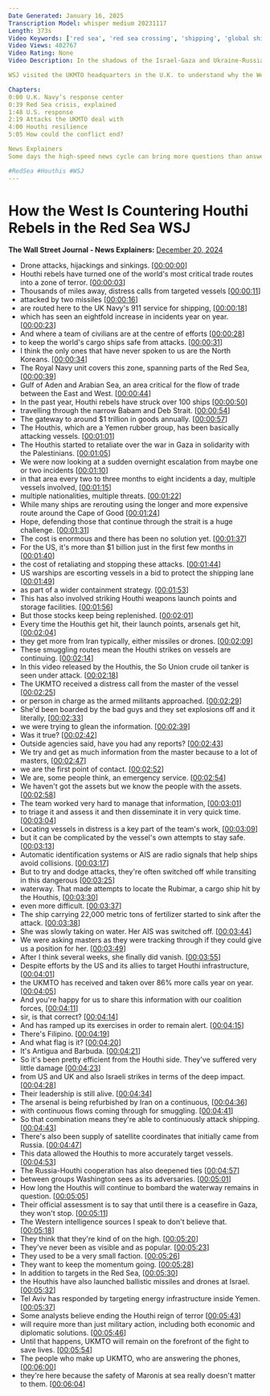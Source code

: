 ```yaml
---
Date Generated: January 16, 2025
Transcription Model: whisper medium 20231117
Length: 373s
Video Keywords: ['red sea', 'red sea crossing', 'shipping', 'global shipping', 'trade', 'houthi rebels', 'houthi news', 'houthi attacks', 'houthi red sea attacks', 'global trade', 'logistics', 'drone attacks', 'uk navy', 'ukmto', 'arabian sea', 'trade corridors', 'bab el mandeb strait', 'yemen', 'israel war', 'russia ukraine war', 'geopolitics', 'gulf of aden', 'israel', 'iran', 'ais', 'Automatic Identification Systems', 'warships', 'houthi', 'houthi yemen', 'cargo ships', 'rubymar sinking', 'russia arming houthis', 'russia news', 'smuggling', 'yemen news', 'wonews']
Video Views: 402767
Video Rating: None
Video Description: In the shadows of the Israel-Gaza and Ukraine-Russia conflicts, another war is raging in the Red Sea and the West is on the front line. Houthi rebels have turned one of the world’s most critical trade routes into a shooting gallery. Thousands of miles away, distress calls from targeted vessels are routed to the U.K. Navy’s response center for maritime trade operations. 

WSJ visited the UKMTO headquarters in the U.K. to understand why the West is still at war in the Red Sea and how the U.S. and its allies are trying to wrestle back control of these vital waterways.

Chapters:
0:00 U.K. Navy’s response center
0:39 Red Sea crisis, explained
1:48 U.S. response
2:19 Attacks the UKMTO deal with
4:00 Houthi resilience
5:05 How could the conflict end?

News Explainers
Some days the high-speed news cycle can bring more questions than answers. WSJ’s news explainers break down the day's biggest stories into bite-size pieces to help you make sense of the news.

#RedSea #Houthis #WSJ
---
```


# How the West Is Countering Houthi Rebels in the Red Sea  WSJ
**The Wall Street Journal - News Explainers:** [December 20, 2024](https://www.youtube.com/watch?v=Xt2fgcYb5PI)
*  Drone attacks, hijackings and sinkings. [[00:00:00](https://www.youtube.com/watch?v=Xt2fgcYb5PI&t=0.0s)]
*  Houthi rebels have turned one of the world's most critical trade routes into a zone of terror. [[00:00:03](https://www.youtube.com/watch?v=Xt2fgcYb5PI&t=3.84s)]
*  Thousands of miles away, distress calls from targeted vessels [[00:00:11](https://www.youtube.com/watch?v=Xt2fgcYb5PI&t=11.92s)]
*  attacked by two missiles [[00:00:16](https://www.youtube.com/watch?v=Xt2fgcYb5PI&t=16.32s)]
*  are routed here to the UK Navy's 911 service for shipping, [[00:00:18](https://www.youtube.com/watch?v=Xt2fgcYb5PI&t=18.56s)]
*  which has seen an eightfold increase in incidents year on year. [[00:00:23](https://www.youtube.com/watch?v=Xt2fgcYb5PI&t=23.84s)]
*  And where a team of civilians are at the centre of efforts [[00:00:28](https://www.youtube.com/watch?v=Xt2fgcYb5PI&t=28.32s)]
*  to keep the world's cargo ships safe from attacks. [[00:00:31](https://www.youtube.com/watch?v=Xt2fgcYb5PI&t=31.680000000000003s)]
*  I think the only ones that have never spoken to us are the North Koreans. [[00:00:34](https://www.youtube.com/watch?v=Xt2fgcYb5PI&t=34.88s)]
*  The Royal Navy unit covers this zone, spanning parts of the Red Sea, [[00:00:39](https://www.youtube.com/watch?v=Xt2fgcYb5PI&t=39.92s)]
*  Gulf of Aden and Arabian Sea, an area critical for the flow of trade between the East and West. [[00:00:44](https://www.youtube.com/watch?v=Xt2fgcYb5PI&t=44.24s)]
*  In the past year, Houthi rebels have struck over 100 ships [[00:00:50](https://www.youtube.com/watch?v=Xt2fgcYb5PI&t=50.88s)]
*  travelling through the narrow Babam and Deb Strait. [[00:00:54](https://www.youtube.com/watch?v=Xt2fgcYb5PI&t=54.72s)]
*  The gateway to around $1 trillion in goods annually. [[00:00:57](https://www.youtube.com/watch?v=Xt2fgcYb5PI&t=57.28s)]
*  The Houthis, which are a Yemen rubber group, has been basically attacking vessels. [[00:01:01](https://www.youtube.com/watch?v=Xt2fgcYb5PI&t=61.2s)]
*  The Houthis started to retaliate over the war in Gaza in solidarity with the Palestinians. [[00:01:05](https://www.youtube.com/watch?v=Xt2fgcYb5PI&t=65.04s)]
*  We were now looking at a sudden overnight escalation from maybe one or two incidents [[00:01:10](https://www.youtube.com/watch?v=Xt2fgcYb5PI&t=70.4s)]
*  in that area every two to three months to eight incidents a day, multiple vessels involved, [[00:01:15](https://www.youtube.com/watch?v=Xt2fgcYb5PI&t=75.92s)]
*  multiple nationalities, multiple threats. [[00:01:22](https://www.youtube.com/watch?v=Xt2fgcYb5PI&t=82.24000000000001s)]
*  While many ships are rerouting using the longer and more expensive route around the Cape of Good [[00:01:24](https://www.youtube.com/watch?v=Xt2fgcYb5PI&t=84.32s)]
*  Hope, defending those that continue through the strait is a huge challenge. [[00:01:31](https://www.youtube.com/watch?v=Xt2fgcYb5PI&t=91.91999999999999s)]
*  The cost is enormous and there has been no solution yet. [[00:01:37](https://www.youtube.com/watch?v=Xt2fgcYb5PI&t=97.52s)]
*  For the US, it's more than $1 billion just in the first few months in [[00:01:40](https://www.youtube.com/watch?v=Xt2fgcYb5PI&t=100.39999999999999s)]
*  the cost of retaliating and stopping these attacks. [[00:01:44](https://www.youtube.com/watch?v=Xt2fgcYb5PI&t=104.88s)]
*  US warships are escorting vessels in a bid to protect the shipping lane [[00:01:49](https://www.youtube.com/watch?v=Xt2fgcYb5PI&t=109.03999999999999s)]
*  as part of a wider containment strategy. [[00:01:53](https://www.youtube.com/watch?v=Xt2fgcYb5PI&t=113.68s)]
*  This has also involved striking Houthi weapons launch points and storage facilities. [[00:01:56](https://www.youtube.com/watch?v=Xt2fgcYb5PI&t=116.56s)]
*  But those stocks keep being replenished. [[00:02:01](https://www.youtube.com/watch?v=Xt2fgcYb5PI&t=121.84s)]
*  Every time the Houthis get hit, their launch points, arsenals get hit, [[00:02:04](https://www.youtube.com/watch?v=Xt2fgcYb5PI&t=124.80000000000001s)]
*  they get more from Iran typically, either missiles or drones. [[00:02:09](https://www.youtube.com/watch?v=Xt2fgcYb5PI&t=129.6s)]
*  These smuggling routes mean the Houthi strikes on vessels are continuing. [[00:02:14](https://www.youtube.com/watch?v=Xt2fgcYb5PI&t=134.32s)]
*  In this video released by the Houthis, the So Union crude oil tanker is seen under attack. [[00:02:18](https://www.youtube.com/watch?v=Xt2fgcYb5PI&t=138.08s)]
*  The UKMTO received a distress call from the master of the vessel [[00:02:25](https://www.youtube.com/watch?v=Xt2fgcYb5PI&t=145.44000000000003s)]
*  or person in charge as the armed militants approached. [[00:02:29](https://www.youtube.com/watch?v=Xt2fgcYb5PI&t=149.52s)]
*  She'd been boarded by the bad guys and they set explosions off and it literally, [[00:02:33](https://www.youtube.com/watch?v=Xt2fgcYb5PI&t=153.84s)]
*  we were trying to glean the information. [[00:02:39](https://www.youtube.com/watch?v=Xt2fgcYb5PI&t=159.60000000000002s)]
*  Was it true? [[00:02:42](https://www.youtube.com/watch?v=Xt2fgcYb5PI&t=162.8s)]
*  Outside agencies said, have you had any reports? [[00:02:43](https://www.youtube.com/watch?v=Xt2fgcYb5PI&t=163.76000000000002s)]
*  We try and get as much information from the master because to a lot of masters, [[00:02:47](https://www.youtube.com/watch?v=Xt2fgcYb5PI&t=167.28s)]
*  we are the first point of contact. [[00:02:52](https://www.youtube.com/watch?v=Xt2fgcYb5PI&t=172.8s)]
*  We are, some people think, an emergency service. [[00:02:54](https://www.youtube.com/watch?v=Xt2fgcYb5PI&t=174.8s)]
*  We haven't got the assets but we know the people with the assets. [[00:02:58](https://www.youtube.com/watch?v=Xt2fgcYb5PI&t=178.08s)]
*  The team worked very hard to manage that information, [[00:03:01](https://www.youtube.com/watch?v=Xt2fgcYb5PI&t=181.44s)]
*  to triage it and assess it and then disseminate it in very quick time. [[00:03:04](https://www.youtube.com/watch?v=Xt2fgcYb5PI&t=184.16s)]
*  Locating vessels in distress is a key part of the team's work, [[00:03:09](https://www.youtube.com/watch?v=Xt2fgcYb5PI&t=189.44s)]
*  but it can be complicated by the vessel's own attempts to stay safe. [[00:03:13](https://www.youtube.com/watch?v=Xt2fgcYb5PI&t=193.44000000000003s)]
*  Automatic identification systems or AIS are radio signals that help ships avoid collisions. [[00:03:17](https://www.youtube.com/watch?v=Xt2fgcYb5PI&t=197.92000000000002s)]
*  But to try and dodge attacks, they're often switched off while transiting in this dangerous [[00:03:25](https://www.youtube.com/watch?v=Xt2fgcYb5PI&t=205.68s)]
*  waterway. That made attempts to locate the Rubimar, a cargo ship hit by the Houthis, [[00:03:30](https://www.youtube.com/watch?v=Xt2fgcYb5PI&t=210.96s)]
*  even more difficult. [[00:03:37](https://www.youtube.com/watch?v=Xt2fgcYb5PI&t=217.20000000000002s)]
*  The ship carrying 22,000 metric tons of fertilizer started to sink after the attack. [[00:03:38](https://www.youtube.com/watch?v=Xt2fgcYb5PI&t=218.95999999999998s)]
*  She was slowly taking on water. Her AIS was switched off. [[00:03:44](https://www.youtube.com/watch?v=Xt2fgcYb5PI&t=224.79999999999998s)]
*  We were asking masters as they were tracking through if they could give us a position for her. [[00:03:49](https://www.youtube.com/watch?v=Xt2fgcYb5PI&t=229.2s)]
*  After I think several weeks, she finally did vanish. [[00:03:55](https://www.youtube.com/watch?v=Xt2fgcYb5PI&t=235.2s)]
*  Despite efforts by the US and its allies to target Houthi infrastructure, [[00:04:01](https://www.youtube.com/watch?v=Xt2fgcYb5PI&t=241.2s)]
*  the UKMTO has received and taken over 86% more calls year on year. [[00:04:05](https://www.youtube.com/watch?v=Xt2fgcYb5PI&t=245.92s)]
*  And you're happy for us to share this information with our coalition forces, [[00:04:11](https://www.youtube.com/watch?v=Xt2fgcYb5PI&t=251.2s)]
*  sir, is that correct? [[00:04:14](https://www.youtube.com/watch?v=Xt2fgcYb5PI&t=254.48s)]
*  And has ramped up its exercises in order to remain alert. [[00:04:15](https://www.youtube.com/watch?v=Xt2fgcYb5PI&t=255.67999999999998s)]
*  There's Filipino. [[00:04:19](https://www.youtube.com/watch?v=Xt2fgcYb5PI&t=259.59999999999997s)]
*  And what flag is it? [[00:04:20](https://www.youtube.com/watch?v=Xt2fgcYb5PI&t=260.71999999999997s)]
*  It's Antigua and Barbuda. [[00:04:21](https://www.youtube.com/watch?v=Xt2fgcYb5PI&t=261.68s)]
*  So it's been pretty efficient from the Houthi side. They've suffered very little damage [[00:04:23](https://www.youtube.com/watch?v=Xt2fgcYb5PI&t=263.59999999999997s)]
*  from US and UK and also Israeli strikes in terms of the deep impact. [[00:04:28](https://www.youtube.com/watch?v=Xt2fgcYb5PI&t=268.88s)]
*  Their leadership is still alive. [[00:04:34](https://www.youtube.com/watch?v=Xt2fgcYb5PI&t=274.8s)]
*  The arsenal is being refurbished by Iran on a continuous, [[00:04:36](https://www.youtube.com/watch?v=Xt2fgcYb5PI&t=276.8s)]
*  with continuous flows coming through for smuggling. [[00:04:41](https://www.youtube.com/watch?v=Xt2fgcYb5PI&t=281.2s)]
*  So that combination means they're able to continuously attack shipping. [[00:04:43](https://www.youtube.com/watch?v=Xt2fgcYb5PI&t=283.76s)]
*  There's also been supply of satellite coordinates that initially came from Russia. [[00:04:47](https://www.youtube.com/watch?v=Xt2fgcYb5PI&t=287.76s)]
*  This data allowed the Houthis to more accurately target vessels. [[00:04:53](https://www.youtube.com/watch?v=Xt2fgcYb5PI&t=293.68s)]
*  The Russia-Houthi cooperation has also deepened ties [[00:04:57](https://www.youtube.com/watch?v=Xt2fgcYb5PI&t=297.84000000000003s)]
*  between groups Washington sees as its adversaries. [[00:05:01](https://www.youtube.com/watch?v=Xt2fgcYb5PI&t=301.28000000000003s)]
*  How long the Houthis will continue to bombard the waterway remains in question. [[00:05:05](https://www.youtube.com/watch?v=Xt2fgcYb5PI&t=305.04s)]
*  Their official assessment is to say that until there is a ceasefire in Gaza, they won't stop. [[00:05:11](https://www.youtube.com/watch?v=Xt2fgcYb5PI&t=311.76s)]
*  The Western intelligence sources I speak to don't believe that. [[00:05:18](https://www.youtube.com/watch?v=Xt2fgcYb5PI&t=318.0s)]
*  They think that they're kind of on the high. [[00:05:20](https://www.youtube.com/watch?v=Xt2fgcYb5PI&t=320.96000000000004s)]
*  They've never been as visible and as popular. [[00:05:23](https://www.youtube.com/watch?v=Xt2fgcYb5PI&t=323.6s)]
*  They used to be a very small faction. [[00:05:26](https://www.youtube.com/watch?v=Xt2fgcYb5PI&t=326.0s)]
*  They want to keep the momentum going. [[00:05:28](https://www.youtube.com/watch?v=Xt2fgcYb5PI&t=328.72s)]
*  In addition to targets in the Red Sea, [[00:05:30](https://www.youtube.com/watch?v=Xt2fgcYb5PI&t=330.64s)]
*  the Houthis have also launched ballistic missiles and drones at Israel. [[00:05:32](https://www.youtube.com/watch?v=Xt2fgcYb5PI&t=332.88s)]
*  Tel Aviv has responded by targeting energy infrastructure inside Yemen. [[00:05:37](https://www.youtube.com/watch?v=Xt2fgcYb5PI&t=337.04s)]
*  Some analysts believe ending the Houthi reign of terror [[00:05:43](https://www.youtube.com/watch?v=Xt2fgcYb5PI&t=343.52s)]
*  will require more than just military action, including both economic and diplomatic solutions. [[00:05:46](https://www.youtube.com/watch?v=Xt2fgcYb5PI&t=346.64s)]
*  Until that happens, UKMTO will remain on the forefront of the fight to save lives. [[00:05:54](https://www.youtube.com/watch?v=Xt2fgcYb5PI&t=354.0s)]
*  The people who make up UKMTO, who are answering the phones, [[00:06:00](https://www.youtube.com/watch?v=Xt2fgcYb5PI&t=360.96000000000004s)]
*  they're here because the safety of Maronis at sea really doesn't matter to them. [[00:06:04](https://www.youtube.com/watch?v=Xt2fgcYb5PI&t=364.56s)]
